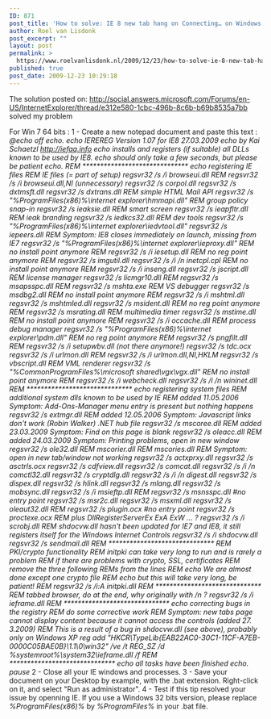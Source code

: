 ```yaml
---
ID: 871
post_title: 'How to solve: IE 8 new tab hang on Connecting… on Windows 7 x64'
author: Roel van Lisdonk
post_excerpt: ""
layout: post
permalink: >
  https://www.roelvanlisdonk.nl/2009/12/23/how-to-solve-ie-8-new-tab-hang-on-connecting-on-windows-7-x64/
published: true
post_date: 2009-12-23 10:29:18
---
```

The solution posted on: <a title="http://social.answers.microsoft.com/Forums/en-US/InternetExplorer/thread/e312e580-1cbc-496b-8c6b-b69b8535a7bb" href="http://social.answers.microsoft.com/Forums/en-US/InternetExplorer/thread/e312e580-1cbc-496b-8c6b-b69b8535a7bb">http://social.answers.microsoft.com/Forums/en-US/InternetExplorer/thread/e312e580-1cbc-496b-8c6b-b69b8535a7bb</a> solved my problem

For Win 7 64 bits :
1 - Create a new notepad document and paste this text :
<em>@echo off
echo.
echo IEREREG Version 1.07 for IE8 27.03.2009
echo by Kai Schaetzl </em><a href="http://iefaq.info"><em>http://iefaq.info</em></a>
<em>echo installs and registers (if suitable) all DLLs known to be used by IE8.
echo should only take a few seconds, but please be patient
echo.
REM ******************************
echo registering IE files
REM IE files (= part of setup)
regsvr32 /s /i browseui.dll
REM regsvr32 /s /i browseui.dll,NI (unnecessary)
regsvr32 /s corpol.dll
regsvr32 /s dxtmsft.dll
regsvr32 /s dxtrans.dll
REM simple HTML Mail API
regsvr32 /s "%ProgramFiles(x86)%\internet explorer\hmmapi.dll"
REM group policy snap-in
regsvr32 /s ieaksie.dll
REM smart screen
regsvr32 /s ieapfltr.dll
REM ieak branding
regsvr32 /s iedkcs32.dll
REM dev tools
regsvr32 /s "%ProgramFiles(x86)%\internet explorer\iedvtool.dll"
regsvr32 /s iepeers.dll
REM Symptom: IE8 closes immediately on launch, missing from IE7
regsvr32 /s "%ProgramFiles(x86)%\internet explorer\ieproxy.dll"
REM no install point anymore
REM regsvr32 /s /i iesetup.dll
REM no reg point anymore
REM regsvr32 /s imgutil.dll
regsvr32 /s /i /n inetcpl.cpl
REM no install point anymore
REM regsvr32 /s /i inseng.dll
regsvr32 /s jscript.dll
REM license manager
regsvr32 /s licmgr10.dll
REM regsvr32 /s msapsspc.dll
REM regsvr32 /s mshta.exe
REM VS debugger
regsvr32 /s msdbg2.dll
REM no install point anymore
REM regsvr32 /s /i mshtml.dll
regsvr32 /s mshtmled.dll
regsvr32 /s msident.dll
REM no reg point anymore
REM regsvr32 /s msrating.dll
REM multimedia timer
regsvr32 /s mstime.dll
REM no install point anymore
REM regsvr32 /s /i occache.dll
REM process debug manager
regsvr32 /s "%ProgramFiles(x86)%\internet explorer\pdm.dll"
REM no reg point anymore
REM regsvr32 /s pngfilt.dll
REM regsvr32 /s /i setupwbv.dll (not there anymore!)
regsvr32 /s tdc.ocx
regsvr32 /s /i urlmon.dll
REM regsvr32 /s /i urlmon.dll,NI,HKLM
regsvr32 /s vbscript.dll
REM VML renderer
regsvr32 /s "%CommonProgramFiles%\microsoft shared\vgx\vgx.dll"
REM no install point anymore
REM regsvr32 /s /i webcheck.dll
regsvr32 /s /i /n wininet.dll
REM ******************************
echo registering system files
REM additional system dlls known to be used by IE
REM added 11.05.2006 Symptom: Add-Ons-Manager menu entry is present but nothing happens
regsvr32 /s extmgr.dll
REM added 12.05.2006 Symptom: Javascript links don't work (Robin Walker) .NET hub file
regsvr32 /s mscoree.dll
REM added 23.03.2009 Symptom: Find on this page is blank
regsvr32 /s oleacc.dll
REM added 24.03.2009 Symptom: Printing problems, open in new window
regsvr32 /s ole32.dll
REM mscorier.dll
REM mscories.dll
REM Symptom: open in new tab/window not working
regsvr32 /s actxprxy.dll
regsvr32 /s asctrls.ocx
regsvr32 /s cdfview.dll
regsvr32 /s comcat.dll
regsvr32 /s /i /n comctl32.dll
regsvr32 /s cryptdlg.dll
regsvr32 /s /i /n digest.dll
regsvr32 /s dispex.dll
regsvr32 /s hlink.dll
regsvr32 /s mlang.dll
regsvr32 /s mobsync.dll
regsvr32 /s /i msieftp.dll
REM regsvr32 /s msnsspc.dll #no entry point
regsvr32 /s msr2c.dll
regsvr32 /s msxml.dll
regsvr32 /s oleaut32.dll
REM regsvr32 /s plugin.ocx #no entry point
regsvr32 /s proctexe.ocx
REM plus DllRegisterServerEx ExA ExW ... ?
regsvr32 /s /i scrobj.dll
REM shdocvw.dll hasn't been updated for IE7 and IE8, it still registers itself for the Windows Internet Controls
regsvr32 /s /i shdocvw.dll
regsvr32 /s sendmail.dll
REM ******************************
REM PKI/crypto functionality
REM initpki can take very long to run and is rarely a problem
REM if there are problems with crypto, SSL, certificates
REM remove the three following REMs from the lines
REM echo We are almost done except one crypto file
REM echo but this will take very long, be patient!
REM regsvr32 /s /i:A initpki.dll
REM ******************************
REM tabbed browser, do at the end, why originally with /n ?
regsvr32 /s /i ieframe.dll
REM ******************************
echo correcting bugs in the registry
REM do some corrective work
REM Symptom: new tabs page cannot display content because it cannot access the controls (added 27. 3.2009)
REM This is a result of a bug in shdocvw.dll (see above), probably only on Windows XP
reg add "HKCR\TypeLib\{EAB22AC0-30C1-11CF-A7EB-0000C05BAE0B}\1.1\0\win32" /ve /t REG_SZ /d %systemroot%\system32\ieframe.dll /f
REM ******************************
echo all tasks have been finished
echo.
pause
</em>2 - Close all your IE windows and processes.
3 - Save your document on your Desktop by example, with the .bat extension. Right-click on it, and select "Run as administrator".
4 - Test if this tip resolved your issue by openning IE. If you use a Windows 32 bits version, please replace <em>%ProgramFiles(x86)%</em> by <em>%ProgramFiles%</em> in your .bat file.